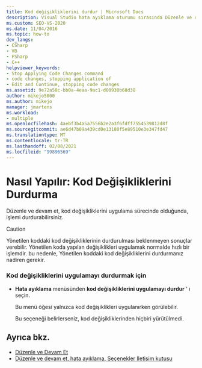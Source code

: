 ```yaml
---
title: Kod değişikliklerini durdur | Microsoft Docs
description: Visual Studio hata ayıklama oturumu sırasında Düzenle ve devam et özelliğini kullanırken kod değişikliklerinin nasıl durdurulacağını öğrenin.
ms.custom: SEO-VS-2020
ms.date: 11/04/2016
ms.topic: how-to
dev_langs:
- CSharp
- VB
- FSharp
- C++
helpviewer_keywords:
- Stop Applying Code Changes command
- code changes, stopping application of
- Edit and Continue, stopping code changes
ms.assetid: 9e72a50c-bb0a-4eaa-9ac1-d00930b68d38
author: mikejo5000
ms.author: mikejo
manager: jmartens
ms.workload:
- multiple
ms.openlocfilehash: 4aebf3b4a5a7556b2e2a3f6fdff7554539812d8f
ms.sourcegitcommit: ae6d47b09a439cd0e13180f5e89510e3e347fd47
ms.translationtype: MT
ms.contentlocale: tr-TR
ms.lasthandoff: 02/08/2021
ms.locfileid: "99896569"
---
```

# <a name="how-to-stop-code-changes"></a>Nasıl Yapılır: Kod Değişikliklerini Durdurma
Düzenle ve devam et, kod değişikliklerini uygulama sürecinde olduğunda, işlemi durdurabilirsiniz.

> [!CAUTION]
> Yönetilen koddaki kod değişikliklerinin durdurulması beklenmeyen sonuçlar verebilir. Yönetilen koda yapılan değişiklikleri uygulamak normalde hızlı bir işlemdir. bu nedenle, Yönetilen koddaki kod değişikliklerini durdurmanız nadiren gerekir.

### <a name="to-stop-applying-code-changes"></a>Kod değişikliklerini uygulamayı durdurmak için

- **Hata ayıklama** menüsünden **kod değişikliklerini uygulamayı durdur** ' ı seçin.

  Bu menü öğesi yalnızca kod değişiklikleri uygulanırken görülebilir.

  Bu seçeneği belirlerseniz, kod değişikliklerinden hiçbiri yürütülmedi.

## <a name="see-also"></a>Ayrıca bkz.
- [Düzenle ve Devam Et](../debugger/edit-and-continue.md)
- [Düzenle ve devam et, hata ayıklama, Seçenekler Iletişim kutusu](./edit-and-continue.md)
